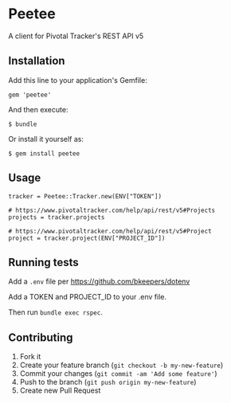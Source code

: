# Peetee

A client for Pivotal Tracker's REST API v5

## Installation

Add this line to your application's Gemfile:

    gem 'peetee'

And then execute:

    $ bundle

Or install it yourself as:

    $ gem install peetee

## Usage

    tracker = Peetee::Tracker.new(ENV["TOKEN"])

    # https://www.pivotaltracker.com/help/api/rest/v5#Projects
    projects = tracker.projects

    # https://www.pivotaltracker.com/help/api/rest/v5#Project
    project = tracker.project(ENV["PROJECT_ID"])

## Running tests

  Add a `.env` file per https://github.com/bkeepers/dotenv

  Add a TOKEN and PROJECT_ID to your .env file.

  Then run `bundle exec rspec`.

## Contributing

1. Fork it
2. Create your feature branch (`git checkout -b my-new-feature`)
3. Commit your changes (`git commit -am 'Add some feature'`)
4. Push to the branch (`git push origin my-new-feature`)
5. Create new Pull Request
